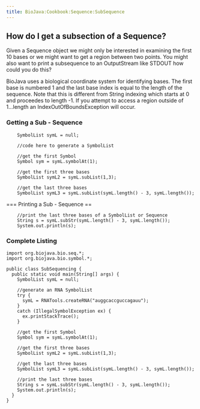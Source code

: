 ```yaml
---
title: BioJava:Cookbook:Sequence:SubSequence
---
```


How do I get a subsection of a Sequence?
----------------------------------------

Given a Sequence object we might only be interested in examining the
first 10 bases or we might want to get a region between two points. You
might also want to print a subsequence to an OutputStream like STDOUT
how could you do this?

BioJava uses a biological coordinate system for identifying bases. The
first base is numbered 1 and the last base index is equal to the length
of the sequence. Note that this is different from String indexing which
starts at 0 and proceedes to length -1. If you attempt to access a
region outside of 1...length an IndexOutOfBoundsException will occur.

### Getting a Sub - Sequence

        SymbolList symL = null;

        //code here to generate a SymbolList

        //get the first Symbol
        Symbol sym = symL.symbolAt(1);

        //get the first three bases
        SymbolList symL2 = symL.subList(1,3);

        //get the last three bases
        SymbolList symL3 = symL.subList(symL.length() - 3, symL.length());

=== Printing a Sub - Sequence ==

        //print the last three bases of a SymbolList or Sequence
        String s = symL.subStr(symL.length() - 3, symL.length());
        System.out.println(s);

### Complete Listing

    import org.biojava.bio.seq.*;
    import org.biojava.bio.symbol.*;

    public class SubSequencing {
      public static void main(String[] args) {
        SymbolList symL = null;

        //generate an RNA SymbolList
        try {
          symL = RNATools.createRNA("auggcaccguccagauu");
        }
        catch (IllegalSymbolException ex) {
          ex.printStackTrace();
        }

        //get the first Symbol
        Symbol sym = symL.symbolAt(1);

        //get the first three bases
        SymbolList symL2 = symL.subList(1,3);

        //get the last three bases
        SymbolList symL3 = symL.subList(symL.length() - 3, symL.length());

        //print the last three bases
        String s = symL.subStr(symL.length() - 3, symL.length());
        System.out.println(s);
      }
    }
